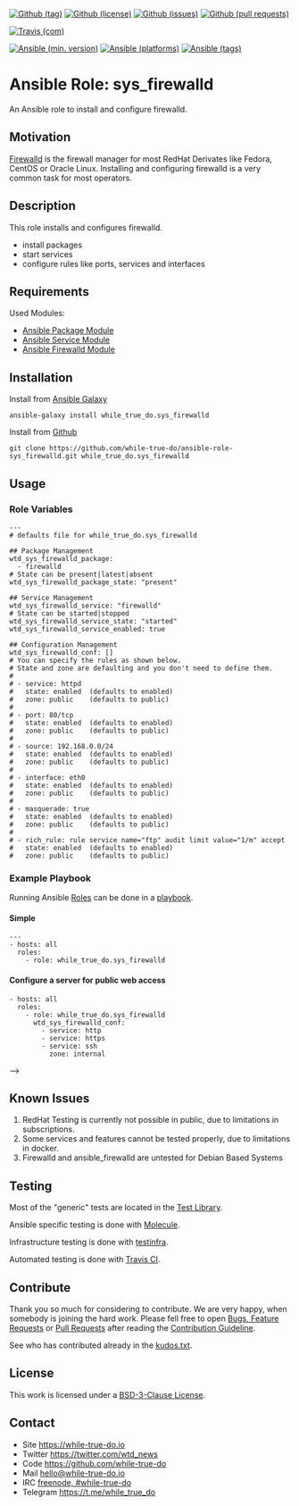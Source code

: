 <!--
name: README.md
description: This file contains important information for the repository.
author: while-true-do.io
contact: hello@while-true-do.io
license: BSD-3-Clause
-->

<!-- github shields -->
[![Github (tag)](https://img.shields.io/github/tag/while-true-do/ansible-role-sys_firewalld.svg)](https://github.com/while-true-do/ansible-role-sys_firewalld/tags)
[![Github (license)](https://img.shields.io/github/license/while-true-do/ansible-role-sys_firewalld.svg)](https://github.com/while-true-do/ansible-role-sys_firewalld/blob/master/LICENSE)
[![Github (issues)](https://img.shields.io/github/issues/while-true-do/ansible-role-sys_firewalld.svg)](https://github.com/while-true-do/ansible-role-sys_firewalld/issues)
[![Github (pull requests)](https://img.shields.io/github/issues-pr/while-true-do/ansible-role-sys_firewalld.svg)](https://github.com/while-true-do/ansible-role-sys_firewalld/pulls)
<!-- travis shields -->
[![Travis (com)](https://img.shields.io/travis/com/while-true-do/ansible-role-sys_firewalld.svg)](https://travis-ci.com/while-true-do/ansible-role-sys_firewalld)
<!-- ansible shields -->
[![Ansible (min. version)](https://img.shields.io/badge/dynamic/yaml.svg?label=Min.%20Ansible%20Version&url=https%3A%2F%2Fraw.githubusercontent.com%2Fwhile-true-do%2Fansible-role-sys_firewalld%2Fmaster%2Fmeta%2Fmain.yml&query=%24.galaxy_info.min_ansible_version&colorB=black)](https://galaxy.ansible.com/while_true_do/sys_firewalld)
[![Ansible (platforms)](https://img.shields.io/badge/dynamic/yaml.svg?label=Supported%20OS&url=https%3A%2F%2Fraw.githubusercontent.com%2Fwhile-true-do%2Fansible-role-sys_firewalld%2Fmaster%2Fmeta%2Fmain.yml&query=galaxy_info.platforms%5B*%5D.name&colorB=black)](https://galaxy.ansible.com/while_true_do/sys_firewalld)
[![Ansible (tags)](https://img.shields.io/badge/dynamic/yaml.svg?label=Galaxy%20Tags&url=https%3A%2F%2Fraw.githubusercontent.com%2Fwhile-true-do%2Fansible-role-sys_firewalld%2Fmaster%2Fmeta%2Fmain.yml&query=%24.galaxy_info.galaxy_tags%5B*%5D&colorB=black)](https://galaxy.ansible.com/while_true_do/sys_firewalld)

# Ansible Role: sys_firewalld

An Ansible role to install and configure firewalld.

## Motivation

[Firewalld](https://firewalld.org/) is the firewall manager for most RedHat
Derivates like Fedora, CentOS or Oracle Linux. Installing and configuring
firewalld is a very common task for most operators.

## Description

This role installs and configures firewalld.

-   install packages
-   start services
-   configure rules like ports, services and interfaces

## Requirements

Used Modules:

-   [Ansible Package Module](https://docs.ansible.com/ansible/latest/modules/package_module.html)
-   [Ansible Service Module](https://docs.ansible.com/ansible/latest/modules/service_module.html)
-   [Ansible Firewalld Module](https://docs.ansible.com/ansible/latest/modules/firewalld_module.html)

## Installation

Install from [Ansible Galaxy](https://galaxy.ansible.com/while_true_do/sys_firewalld)
```
ansible-galaxy install while_true_do.sys_firewalld
```

Install from [Github](https://github.com/while-true-do/ansible-role-sys_firewalld)
```
git clone https://github.com/while-true-do/ansible-role-sys_firewalld.git while_true_do.sys_firewalld
```

## Usage

### Role Variables

```
---
# defaults file for while_true_do.sys_firewalld

## Package Management
wtd_sys_firewalld_package:
  - firewalld
# State can be present|latest|absent
wtd_sys_firewalld_package_state: "present"

## Service Management
wtd_sys_firewalld_service: "firewalld"
# State can be started|stopped
wtd_sys_firewalld_service_state: "started"
wtd_sys_firewalld_service_enabled: true

## Configuration Management
wtd_sys_firewalld_conf: []
# You can specify the rules as shown below.
# State and zone are defaulting and you don't need to define them.
#
# - service: httpd
#   state: enabled  (defaults to enabled)
#   zone: public    (defaults to public)
#
# - port: 80/tcp
#   state: enabled  (defaults to enabled)
#   zone: public    (defaults to public)
#
# - source: 192.168.0.0/24
#   state: enabled  (defaults to enabled)
#   zone: public    (defaults to public)
#
# - interface: eth0
#   state: enabled  (defaults to enabled)
#   zone: public    (defaults to public)
#
# - masquerade: true
#   state: enabled  (defaults to enabled)
#   zone: public    (defaults to public)
#
# - rich_rule: rule service name="ftp" audit limit value="1/m" accept
#   state: enabled  (defaults to enabled)
#   zone: public    (defaults to public)
```

### Example Playbook

Running Ansible
[Roles](https://docs.ansible.com/ansible/latest/user_guide/playbooks_reuse_roles.html)
can be done in a
[playbook](https://docs.ansible.com/ansible/latest/user_guide/playbooks_intro.html).

#### Simple

```
---
- hosts: all
  roles:
    - role: while_true_do.sys_firewalld
```

#### Configure a server for public web access

```
- hosts: all
  roles:
    - role: while_true_do.sys_firewalld
      wtd_sys_firewalld_conf:
        - service: http
        - service: https
        - service: ssh
          zone: internal

```
-->

## Known Issues

1.  RedHat Testing is currently not possible in public, due to limitations
    in subscriptions.
2.  Some services and features cannot be tested properly, due to limitations
    in docker.
3.  Firewalld and ansible_firewalld are untested for Debian Based Systems

## Testing

Most of the "generic" tests are located in the
[Test Library](https://github.com/while-true-do/test-library).

Ansible specific testing is done with
[Molecule](https://molecule.readthedocs.io/en/stable/).

Infrastructure testing is done with
[testinfra](https://testinfra.readthedocs.io/en/stable/).

Automated testing is done with [Travis CI](https://travis-ci.com/while-true-do).

## Contribute

Thank you so much for considering to contribute. We are very happy, when somebody
is joining the hard work. Please fell free to open
[Bugs, Feature Requests](https://github.com/while-true-do/ansible-role-sys_firewalld/issues)
or [Pull Requests](https://github.com/while-true-do/ansible-role-sys_firewalld/pulls) after
reading the [Contribution Guideline](https://github.com/while-true-do/doc-library/blob/master/docs/CONTRIBUTING.md).

See who has contributed already in the [kudos.txt](./kudos.txt).

## License

This work is licensed under a [BSD-3-Clause License](https://opensource.org/licenses/BSD-3-Clause).

## Contact

-   Site <https://while-true-do.io>
-   Twitter <https://twitter.com/wtd_news>
-   Code <https://github.com/while-true-do>
-   Mail [hello@while-true-do.io](mailto:hello@while-true-do.io)
-   IRC [freenode, #while-true-do](https://webchat.freenode.net/?channels=while-true-do)
-   Telegram <https://t.me/while_true_do>
